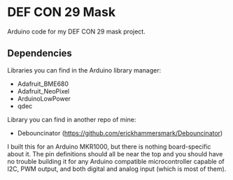# DEF CON 29 Mask

Arduino code for my DEF CON 29 mask project.

## Dependencies

Libraries you can find in the Arduino library manager:
   * Adafruit_BME680
   * Adafruit_NeoPixel
   * ArduinoLowPower
   * qdec

Library you can find in another repo of mine:
   * Debouncinator (https://github.com/erickhammersmark/Debouncinator)

I built this for an Arduino MKR1000, but there is nothing board-specific about it. The pin definitions should all be near the top and you should have no trouble building it for any Arduino compatible microcontroller capable of I2C, PWM output, and both digital and analog input (which is most of them).
